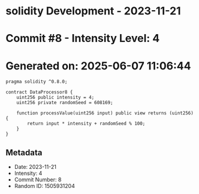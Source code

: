 ﻿# solidity Development - 2023-11-21
# Commit #8 - Intensity Level: 4
# Generated on: 2025-06-07 11:06:44
```solidity
pragma solidity ^0.8.0;

contract DataProcessor8 {
    uint256 public intensity = 4;
    uint256 private randomSeed = 608169;

    function processValue(uint256 input) public view returns (uint256) {
        return input * intensity + randomSeed % 100;
    }
}
```
## Metadata
- Date: 2023-11-21
- Intensity: 4
- Commit Number: 8
- Random ID: 1505931204
